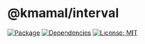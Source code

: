 # @kmamal/interval

[![Package](https://img.shields.io/npm/v/%2540kmamal%252Finterval)](https://www.npmjs.com/package/@kmamal/interval)
[![Dependencies](https://img.shields.io/librariesio/release/npm/@kmamal/interval)](https://libraries.io/npm/@kmamal%2Finterval)
[![License: MIT](https://img.shields.io/badge/License-MIT-yellow.svg)](https://opensource.org/licenses/MIT)
